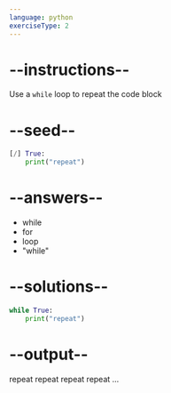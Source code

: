 ```yaml
---
language: python
exerciseType: 2
---
```


# --instructions--

Use a `while` loop to repeat the code block

# --seed--

```python
[/] True:
    print("repeat")
```

# --answers--

- while
- for
- loop
- "while"

# --solutions--

```python
while True:
    print("repeat")
```

# --output--

repeat
repeat
repeat
repeat
...
